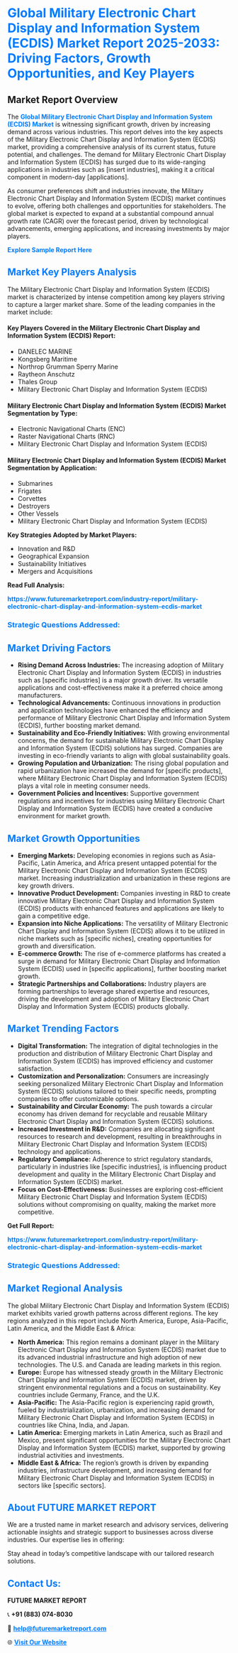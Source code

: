 <h1 style="color: #007BFF;">Global Military Electronic Chart Display and Information System (ECDIS) Market Report 2025-2033: Driving Factors, Growth Opportunities, and Key Players</h1>

<section id="overview">
<h2>Market Report Overview</h2>
<p>The <a href="https://www.futuremarketreport.com/industry-report/military-electronic-chart-display-and-information-system-ecdis-market" style="color: #007BFF; text-decoration: none;"><strong>Global Military Electronic Chart Display and Information System (ECDIS) Market</strong></a> is witnessing significant growth, driven by increasing demand across various industries. This report delves into the key aspects of the Military Electronic Chart Display and Information System (ECDIS) market, providing a comprehensive analysis of its current status, future potential, and challenges. The demand for Military Electronic Chart Display and Information System (ECDIS) has surged due to its wide-ranging applications in industries such as [insert industries], making it a critical component in modern-day [applications].</p>
<p>As consumer preferences shift and industries innovate, the Military Electronic Chart Display and Information System (ECDIS) market continues to evolve, offering both challenges and opportunities for stakeholders. The global market is expected to expand at a substantial compound annual growth rate (CAGR) over the forecast period, driven by technological advancements, emerging applications, and increasing investments by major players.</p>
</section>

<section id="overview">
<p><a href="https://www.futuremarketreport.com/request-sample/reportId=101585" style="color: #007BFF; text-decoration: none;"><strong>Explore Sample Report Here</strong></a></p>
</section>

<section id="key-players">
<h2 style="color: #007BFF;">Market Key Players Analysis</h2>
<p>The Military Electronic Chart Display and Information System (ECDIS) market is characterized by intense competition among key players striving to capture a larger market share. Some of the leading companies in the market include:</p>
<h4>Key Players Covered in the Military Electronic Chart Display and Information System (ECDIS) Report:</h4>
<ul><li>DANELEC MARINE</li><li>Kongsberg Maritime</li><li>Northrop Grumman Sperry Marine</li><li>Raytheon Anschutz</li><li>Thales Group</li><li>Military Electronic Chart Display and Information System (ECDIS)</li></ul>
<h4>Military Electronic Chart Display and Information System (ECDIS) Market Segmentation by Type:</h4>
<ul><li>Electronic Navigational Charts (ENC)</li><li>Raster Navigational Charts (RNC)</li><li>Military Electronic Chart Display and Information System (ECDIS)</li></ul>

<h4>Military Electronic Chart Display and Information System (ECDIS) Market Segmentation by Application:</h4>
<ul><li>Submarines</li><li>Frigates</li><li>Corvettes</li><li>Destroyers</li><li>Other Vessels</li><li>Military Electronic Chart Display and Information System (ECDIS)</li></ul>
<p><strong>Key Strategies Adopted by Market Players:</strong></p>
<ul>
<li>Innovation and R&D</li>
<li>Geographical Expansion</li>
<li>Sustainability Initiatives</li>
<li>Mergers and Acquisitions</li>
</ul>
</section>

<section>
<p><strong>Read Full Analysis: </strong></p><a href="https://www.futuremarketreport.com/industry-report/military-electronic-chart-display-and-information-system-ecdis-market" style="color: #007BFF; text-decoration: none;"><strong>https://www.futuremarketreport.com/industry-report/military-electronic-chart-display-and-information-system-ecdis-market</strong></a>
<h3 style="color: #007BFF;">Strategic Questions Addressed:</h3>
</section>

<section id="driving-factors">
<h2 style="color: #007BFF;">Market Driving Factors</h2>
<ul>
<li><strong>Rising Demand Across Industries:</strong> The increasing adoption of Military Electronic Chart Display and Information System (ECDIS) in industries such as [specific industries] is a major growth driver. Its versatile applications and cost-effectiveness make it a preferred choice among manufacturers.</li>
<li><strong>Technological Advancements:</strong> Continuous innovations in production and application technologies have enhanced the efficiency and performance of Military Electronic Chart Display and Information System (ECDIS), further boosting market demand.</li>
<li><strong>Sustainability and Eco-Friendly Initiatives:</strong> With growing environmental concerns, the demand for sustainable Military Electronic Chart Display and Information System (ECDIS) solutions has surged. Companies are investing in eco-friendly variants to align with global sustainability goals.</li>
<li><strong>Growing Population and Urbanization:</strong> The rising global population and rapid urbanization have increased the demand for [specific products], where Military Electronic Chart Display and Information System (ECDIS) plays a vital role in meeting consumer needs.</li>
<li><strong>Government Policies and Incentives:</strong> Supportive government regulations and incentives for industries using Military Electronic Chart Display and Information System (ECDIS) have created a conducive environment for market growth.</li>
</ul>
</section>

<section id="growth-opportunities">
<h2 style="color: #007BFF;">Market Growth Opportunities</h2>
<ul>
<li><strong>Emerging Markets:</strong> Developing economies in regions such as Asia-Pacific, Latin America, and Africa present untapped potential for the Military Electronic Chart Display and Information System (ECDIS) market. Increasing industrialization and urbanization in these regions are key growth drivers.</li>
<li><strong>Innovative Product Development:</strong> Companies investing in R&D to create innovative Military Electronic Chart Display and Information System (ECDIS) products with enhanced features and applications are likely to gain a competitive edge.</li>
<li><strong>Expansion into Niche Applications:</strong> The versatility of Military Electronic Chart Display and Information System (ECDIS) allows it to be utilized in niche markets such as [specific niches], creating opportunities for growth and diversification.</li>
<li><strong>E-commerce Growth:</strong> The rise of e-commerce platforms has created a surge in demand for Military Electronic Chart Display and Information System (ECDIS) used in [specific applications], further boosting market growth.</li>
<li><strong>Strategic Partnerships and Collaborations:</strong> Industry players are forming partnerships to leverage shared expertise and resources, driving the development and adoption of Military Electronic Chart Display and Information System (ECDIS) products globally.</li>
</ul>
</section>

<section id="trending-factors">
<h2 style="color: #007BFF;">Market Trending Factors</h2>
<ul>
<li><strong>Digital Transformation:</strong> The integration of digital technologies in the production and distribution of Military Electronic Chart Display and Information System (ECDIS) has improved efficiency and customer satisfaction.</li>
<li><strong>Customization and Personalization:</strong> Consumers are increasingly seeking personalized Military Electronic Chart Display and Information System (ECDIS) solutions tailored to their specific needs, prompting companies to offer customizable options.</li>
<li><strong>Sustainability and Circular Economy:</strong> The push towards a circular economy has driven demand for recyclable and reusable Military Electronic Chart Display and Information System (ECDIS) solutions.</li>
<li><strong>Increased Investment in R&D:</strong> Companies are allocating significant resources to research and development, resulting in breakthroughs in Military Electronic Chart Display and Information System (ECDIS) technology and applications.</li>
<li><strong>Regulatory Compliance:</strong> Adherence to strict regulatory standards, particularly in industries like [specific industries], is influencing product development and quality in the Military Electronic Chart Display and Information System (ECDIS) market.</li>
<li><strong>Focus on Cost-Effectiveness:</strong> Businesses are exploring cost-efficient Military Electronic Chart Display and Information System (ECDIS) solutions without compromising on quality, making the market more competitive.</li>
</ul>
</section>

<section>
<p><strong>Get Full Report: </strong></p><a href="https://www.futuremarketreport.com/industry-report/military-electronic-chart-display-and-information-system-ecdis-market" style="color: #007BFF; text-decoration: none;"><strong>https://www.futuremarketreport.com/industry-report/military-electronic-chart-display-and-information-system-ecdis-market</strong></a>
<h3 style="color: #007BFF;">Strategic Questions Addressed:</h3>
</section>


<section id="regional-analysis">
<h2 style="color: #007BFF;">Market Regional Analysis</h2>
<p>The global Military Electronic Chart Display and Information System (ECDIS) market exhibits varied growth patterns across different regions. The key regions analyzed in this report include North America, Europe, Asia-Pacific, Latin America, and the Middle East & Africa:</p>
<ul>
<li><strong>North America:</strong> This region remains a dominant player in the Military Electronic Chart Display and Information System (ECDIS) market due to its advanced industrial infrastructure and high adoption of new technologies. The U.S. and Canada are leading markets in this region.</li>
<li><strong>Europe:</strong> Europe has witnessed steady growth in the Military Electronic Chart Display and Information System (ECDIS) market, driven by stringent environmental regulations and a focus on sustainability. Key countries include Germany, France, and the U.K.</li>
<li><strong>Asia-Pacific:</strong> The Asia-Pacific region is experiencing rapid growth, fueled by industrialization, urbanization, and increasing demand for Military Electronic Chart Display and Information System (ECDIS) in countries like China, India, and Japan.</li>
<li><strong>Latin America:</strong> Emerging markets in Latin America, such as Brazil and Mexico, present significant opportunities for the Military Electronic Chart Display and Information System (ECDIS) market, supported by growing industrial activities and investments.</li>
<li><strong>Middle East & Africa:</strong> The region’s growth is driven by expanding industries, infrastructure development, and increasing demand for Military Electronic Chart Display and Information System (ECDIS) in sectors like [specific sectors].</li>
</ul>
</section>

<footer>
<h2 style="color: #007BFF;">About FUTURE MARKET REPORT</h2>
<p>We are a trusted name in market research and advisory services, delivering actionable insights and strategic support to businesses across diverse industries. Our expertise lies in offering:</p>

<p>Stay ahead in today’s competitive landscape with our tailored research solutions.</p>

<h2 style="color: #007BFF;">Contact Us:</h2>
<p><strong>FUTURE MARKET REPORT</strong></p>
<p>📞 <strong>+91 (883) 074-8030</strong></p>
<p>📧 <strong><a href="mailto:help@futuremarketreport.com" style="color: #007BFF;">help@futuremarketreport.com</a></strong></p>
<p>🌐 <strong><a href="https://www.futuremarketreport.com/" style="color: #007BFF;">Visit Our Website</a></strong></p>
</footer>